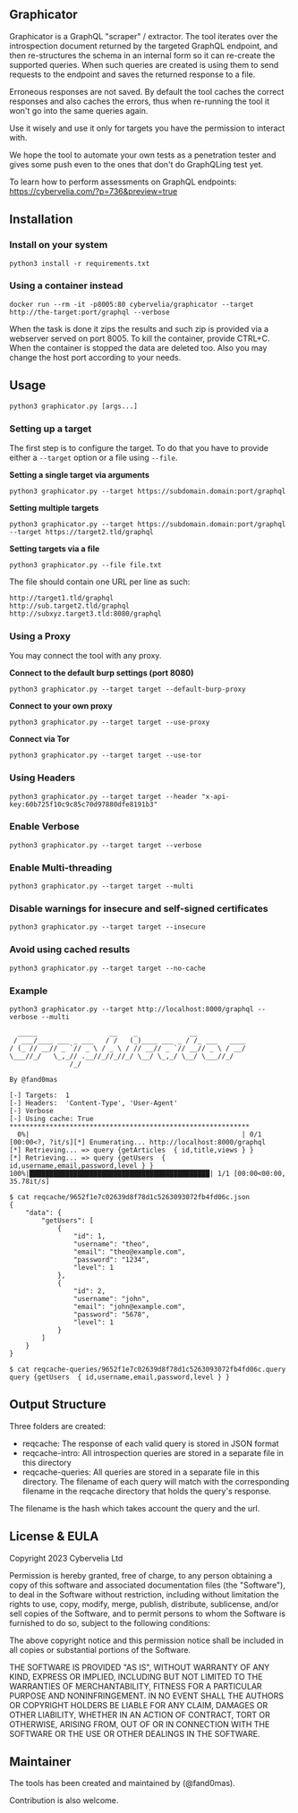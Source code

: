 

## Graphicator

Graphicator is a GraphQL "scraper" / extractor. The tool iterates over the introspection document returned by the targeted GraphQL endpoint, and then re-structures the schema in an internal form so it can re-create the supported queries. When such queries are created is using them to send requests to the endpoint and saves the returned response to a file.

Erroneous responses are not saved. By default the tool caches the correct responses and also caches the errors, thus when re-running the tool it won't go into the same queries again.

Use it wisely and use it only for targets you have the permission to interact with.

We hope the tool to automate your own tests as a penetration tester and gives some push even to the ones that don't do GraphQLing test yet.

To learn how to perform assessments on GraphQL endpoints: https://cybervelia.com/?p=736&preview=true

## Installation

### Install on your system

```
python3 install -r requirements.txt
```

### Using a container instead

```
docker run --rm -it -p8005:80 cybervelia/graphicator --target http://the-target:port/graphql --verbose
```

When the task is done it zips the results and such zip is provided via a webserver served on port 8005. To kill the container, provide CTRL+C. When the container is stopped the data are deleted too. Also you may change the host port according to your needs.

## Usage

```
python3 graphicator.py [args...]
```

### Setting up a target

The first step is to configure the target. To do that you have to provide either a `--target` option or a file using `--file`.

**Setting a single target via arguments**

```
python3 graphicator.py --target https://subdomain.domain:port/graphql
```

**Setting multiple targets**

```
python3 graphicator.py --target https://subdomain.domain:port/graphql --target https://target2.tld/graphql
```

**Setting targets via a file**

```
python3 graphicator.py --file file.txt
```

The file should contain one URL per line as such:

```
http://target1.tld/graphql
http://sub.target2.tld/graphql
http://subxyz.target3.tld:8080/graphql
```

### Using a Proxy

You may connect the tool with any proxy.

**Connect to the default burp settings (port 8080)**

```
python3 graphicator.py --target target --default-burp-proxy
```

**Connect to your own proxy**

```
python3 graphicator.py --target target --use-proxy
```

**Connect via Tor**

```
python3 graphicator.py --target target --use-tor
```

### Using Headers

```
python3 graphicator.py --target target --header "x-api-key:60b725f10c9c85c70d97880dfe8191b3"
```

### Enable Verbose

```
python3 graphicator.py --target target --verbose
```

### Enable Multi-threading

```
python3 graphicator.py --target target --multi
```

### Disable warnings for insecure and self-signed certificates

```
python3 graphicator.py --target target --insecure
```

### Avoid using cached results

```
python3 graphicator.py --target target --no-cache
```

### Example

```
python3 graphicator.py --target http://localhost:8000/graphql --verbose --multi

  _____                  __    _             __           
 / ___/____ ___ _ ___   / /   (_)____ ___ _ / /_ ___   ____
/ (_ // __// _ `// _ \ / _ \ / // __// _ `// __// _ \ / __/
\___//_/   \_,_// .__//_//_//_/ \__/ \_,_/ \__/ \___//_/   
               /_/                                         

By @fand0mas

[-] Targets:  1
[-] Headers:  'Content-Type', 'User-Agent'
[-] Verbose
[-] Using cache: True
************************************************************
  0%|                                                     | 0/1 [00:00<?, ?it/s][*] Enumerating... http://localhost:8000/graphql
[*] Retrieving... => query {getArticles  { id,title,views } }
[*] Retrieving... => query {getUsers  { id,username,email,password,level } }
100%|█████████████████████████████████████████████| 1/1 [00:00<00:00, 35.78it/s]
```

```
$ cat reqcache/9652f1e7c02639d8f78d1c5263093072fb4fd06c.json 
{
    "data": {
        "getUsers": [
            {
                "id": 1,
                "username": "theo",
                "email": "theo@example.com",
                "password": "1234",
                "level": 1
            },
            {
                "id": 2,
                "username": "john",
                "email": "john@example.com",
                "password": "5678",
                "level": 1
            }
        ]
    }
}
```

```
$ cat reqcache-queries/9652f1e7c02639d8f78d1c5263093072fb4fd06c.query 
query {getUsers  { id,username,email,password,level } }
```



## Output Structure

Three folders are created:

- reqcache: The response of each valid query is stored in JSON format
- reqcache-intro: All introspection queries are stored in a separate file in this directory
- reqcache-queries: All queries are stored in a separate file in this directory. The filename of each query will match with the corresponding filename in the reqcache directory that holds the query's response.

The filename is the hash which takes account the query and the url.

## License & EULA

Copyright 2023 Cybervelia Ltd

Permission is hereby granted, free of charge, to any person obtaining a copy of this software and associated documentation files (the  "Software"), to deal in the Software without restriction, including  without limitation the rights to use, copy, modify, merge, publish,  distribute, sublicense, and/or sell copies of the Software, and to  permit persons to whom the Software is furnished to do so, subject to  the following conditions:

The above copyright notice and this permission notice shall be included in all copies or substantial portions of the Software.

THE SOFTWARE IS PROVIDED "AS IS", WITHOUT WARRANTY OF ANY KIND,  EXPRESS OR IMPLIED, INCLUDING BUT NOT LIMITED TO THE WARRANTIES OF  MERCHANTABILITY, FITNESS FOR A PARTICULAR PURPOSE AND NONINFRINGEMENT.  IN NO EVENT SHALL THE AUTHORS OR COPYRIGHT HOLDERS BE LIABLE FOR ANY  CLAIM, DAMAGES OR OTHER LIABILITY, WHETHER IN AN ACTION OF CONTRACT,  TORT OR OTHERWISE, ARISING FROM, OUT OF OR IN CONNECTION WITH THE  SOFTWARE OR THE USE OR OTHER DEALINGS IN THE SOFTWARE.

## Maintainer

The tools has been created and maintained by (@fand0mas).

Contribution is also welcome.